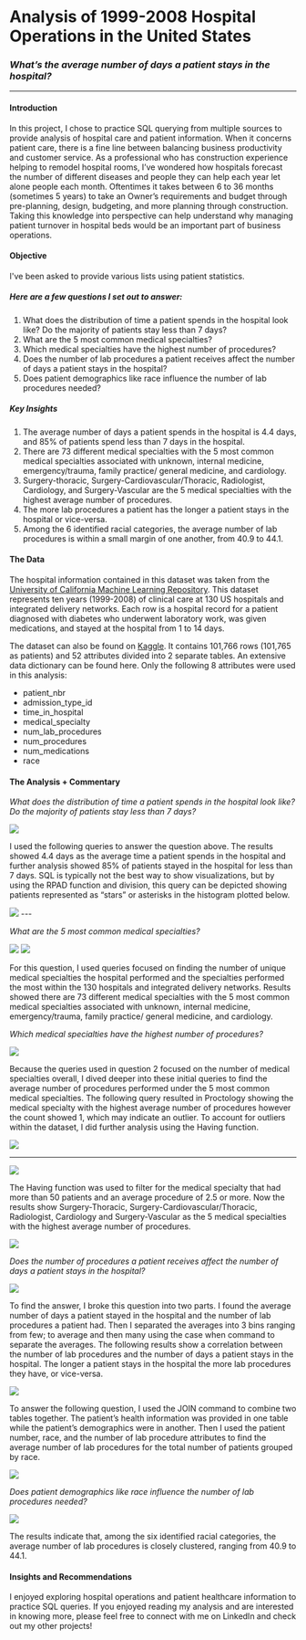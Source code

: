 # Analysis of 1999-2008 Hospital Operations in the United States

### _What’s the average number of days a patient stays in the hospital?_
---


#### Introduction
In this project, I chose to practice SQL querying from multiple sources to provide analysis of hospital care and patient information. When it concerns patient care, there is a fine line between balancing business productivity and customer service. As a professional who has construction experience helping to remodel hospital rooms, I’ve wondered how hospitals forecast the number of different diseases and people they can help each year let alone people each month. Oftentimes it takes between 6 to 36 months (sometimes 5 years) to take an Owner’s requirements and budget through pre-planning, design, budgeting, and more planning through construction. Taking this knowledge into perspective can help understand why managing patient turnover in hospital beds would be an important part of business operations.  

#### Objective
I've been asked to provide various lists using patient statistics.

##### Here are a few questions I set out to answer:

1. What does the distribution of time a patient spends in the hospital look like? Do the majority of patients stay less than 7 days?
2. What are the 5 most common medical specialties? 
3. Which medical specialties have the highest number of procedures?
4. Does the number of lab procedures a patient receives affect the number of days a patient stays in the hospital?
5. Does patient demographics like race influence the number of lab procedures needed?


##### Key Insights

1. The average number of days a patient spends in the hospital is 4.4 days, and 85% of patients spend less than 7 days in the hospital.
2. There are 73 different medical specialties with the 5 most common medical specialties associated with unknown, internal medicine, emergency/trauma, family practice/ general medicine, and cardiology.
3. Surgery-thoracic, Surgery-Cardiovascular/Thoracic, Radiologist, Cardiology, and Surgery-Vascular are the 5 medical specialties with the highest average number of procedures. 
4. The more lab procedures a patient has the longer a patient stays in the hospital or vice-versa.
5. Among the 6 identified racial categories, the average number of lab procedures is within a small margin of one another, from 40.9 to 44.1.

#### The Data
The hospital information contained in this dataset was taken from the [University of California Machine Learning Repository](https://archive.ics.uci.edu/dataset/296/diabetes+130-us+hospitals+for+years+1999-2008). This dataset represents ten years (1999-2008) of clinical care at 130 US hospitals and integrated delivery networks. Each row is a hospital record for a patient diagnosed with diabetes who underwent laboratory work, was given medications, and stayed at the hospital from 1 to 14 days.

The dataset can also be found on [Kaggle](https://www.kaggle.com/code/iabhishekofficial/prediction-on-hospital-readmission/notebook#Data-Preparation-&-Exploration). It contains 101,766 rows (101,765 as patients) and 52 attributes divided into 2 separate tables. 
An extensive data dictionary can be found here. Only the following 8 attributes were used in this analysis:

* patient_nbr 
* admission_type_id 
* time_in_hospital
* medical_specialty
* num_lab_procedures
* num_procedures
* num_medications
* race

#### The Analysis + Commentary
_What does the distribution of time a patient spends in the hospital look like? Do the majority of patients stay less than 7 days?_

<img src="images/SQL Healthcare 01.png">

I used the following queries to answer the question above. The results showed 4.4 days as the average time a patient spends in the hospital and further analysis showed 85% of patients stayed in the hospital for less than 7 days. SQL is typically not the best way to show visualizations, but by using the RPAD function and division, this query can be depicted showing patients represented as “stars” or asterisks in the histogram plotted below.  

<img src="images/SQL Healthcare histogram.png">
---

_What are the 5 most common medical specialties?_

<img src="images/SQL Healthcare 02.png"/>
<img src="images/SQL Healthcare 02 Results.png"/>

For this question, I used queries focused on finding the number of unique medical specialties the hospital performed and the specialties performed the most within the 130 hospitals and integrated delivery networks. Results showed there are 73 different medical specialties with the 5 most common medical specialties associated with unknown, internal medicine, emergency/trauma, family practice/ general medicine, and cardiology.

_Which medical specialties have the highest number of procedures?_

<img src="images/SQL Healthcare avg prod.png"/>

Because the queries used in question 2 focused on the number of medical specialties overall, I dived deeper into these initial queries to find the average number of procedures performed under the 5 most common medical specialties. The following query resulted in Proctology showing the medical specialty with the highest average number of procedures however the count showed 1, which may indicate an outlier. To account for outliers within the dataset, I did further analysis using the Having function. 

<img src="images/SQL Healthcare avg prod 04.png"/>

---

<img src="images/SQL Healthcare avg having.png"/>

The Having function was used to filter for the medical specialty that had more than 50 patients and an average procedure of 2.5 or more. Now the results show Surgery-Thoracic, Surgery-Cardiovascular/Thoracic, Radiologist, Cardiology and Surgery-Vascular as the 5 medical specialties with the highest average number of procedures. 

<img src="images/SQL Healthcare avg med spec 04.png"/>

_Does the number of procedures a patient receives affect the number of days a patient stays in the hospital?_

<img src="images/SQL Healthcare 05 Results.png"/>

To find the answer, I broke this question into two parts. I found the average number of days a patient stayed in the hospital and the number of lab procedures a patient had. Then I separated the averages into 3 bins ranging from few; to average and then many using the case when command to separate the averages. The following results show a correlation between the number of lab procedures and the number of days a patient stays in the hospital. The longer a patient stays in the hospital the more lab procedures they have, or vice-versa.

<img src="images/SQL Healthcare avg patient.png"/>

To answer the following question, I used the JOIN command to combine two tables together. The patient’s health information was provided in one table while the patient’s demographics were in another. Then I used the patient number, race, and the number of lab procedure attributes to find the average number of lab procedures for the total number of patients grouped by race. 

<img src="images/SQL Healthcare Race query.png"/>

_Does patient demographics like race influence the number of lab procedures needed?_

<img src="images/SQL Healthcare Race qresults.png"/>

The results indicate that, among the six identified racial categories, the average number of lab procedures is closely clustered, ranging from 40.9 to 44.1.

#### Insights and Recommendations
I enjoyed exploring hospital operations and patient healthcare information to practice SQL queries.  If you enjoyed reading my analysis and are interested in knowing more, please feel free to connect with me on LinkedIn and check out my other projects!
